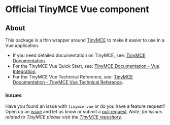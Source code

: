 # Official TinyMCE Vue component

## About

This package is a thin wrapper around [TinyMCE](https://github.com/tinymce/tinymce) to make it easier to use in a Vue application.

* If you need detailed documentation on TinyMCE, see: [TinyMCE Documentation](https://www.tiny.cloud/docs/).
* For the TinyMCE Vue Quick Start, see: [TinyMCE Documentation - Vue Integration](https://www.tiny.cloud/docs/integrations/vue/#tinymcevuejsintegrationquickstartguide).
* For the TinyMCE Vue Technical Reference, see: [TinyMCE Documentation - TinyMCE Vue Technical Reference](https://www.tiny.cloud/docs/integrations/vue/#tinymcevuejstechnicalreference).

### Issues

Have you found an issue with `tinymce-vue` or do you have a feature request? Open up an [issue](https://github.com/tinymce/tinymce-vue/issues) and let us know or submit a [pull request](https://github.com/tinymce/tinymce-vue/pulls). *Note: for issues related to TinyMCE please visit the [TinyMCE repository](https://github.com/tinymce/tinymce).*
